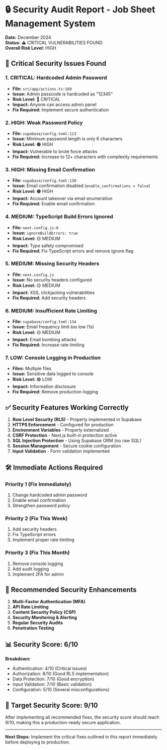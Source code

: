 # 🔒 Security Audit Report - Job Sheet Management System

**Date:** December 2024  
**Status:** ⚠️ CRITICAL VULNERABILITIES FOUND  
**Overall Risk Level:** HIGH

## 🚨 Critical Security Issues Found

### 1. **CRITICAL: Hardcoded Admin Password**

- **File:** `src/app/actions.ts:169`
- **Issue:** Admin passcode is hardcoded as "12345"
- **Risk Level:** 🔴 CRITICAL
- **Impact:** Anyone can access admin panel
- **Fix Required:** Implement secure authentication

### 2. **HIGH: Weak Password Policy**

- **File:** `supabase/config.toml:113`
- **Issue:** Minimum password length is only 6 characters
- **Risk Level:** 🟠 HIGH
- **Impact:** Vulnerable to brute force attacks
- **Fix Required:** Increase to 12+ characters with complexity requirements

### 3. **HIGH: Missing Email Confirmation**

- **File:** `supabase/config.toml:130`
- **Issue:** Email confirmation disabled (`enable_confirmations = false`)
- **Risk Level:** 🟠 HIGH
- **Impact:** Account takeover via email enumeration
- **Fix Required:** Enable email confirmation

### 4. **MEDIUM: TypeScript Build Errors Ignored**

- **File:** `next.config.js:6`
- **Issue:** `ignoreBuildErrors: true`
- **Risk Level:** 🟡 MEDIUM
- **Impact:** Type safety compromised
- **Fix Required:** Fix TypeScript errors and remove ignore flag

### 5. **MEDIUM: Missing Security Headers**

- **File:** `next.config.js`
- **Issue:** No security headers configured
- **Risk Level:** 🟡 MEDIUM
- **Impact:** XSS, clickjacking vulnerabilities
- **Fix Required:** Add security headers

### 6. **MEDIUM: Insufficient Rate Limiting**

- **File:** `supabase/config.toml:134`
- **Issue:** Email frequency limit too low (1s)
- **Risk Level:** 🟡 MEDIUM
- **Impact:** Email bombing attacks
- **Fix Required:** Increase rate limiting

### 7. **LOW: Console Logging in Production**

- **Files:** Multiple files
- **Issue:** Sensitive data logged to console
- **Risk Level:** 🟢 LOW
- **Impact:** Information disclosure
- **Fix Required:** Remove production logging

## ✅ Security Features Working Correctly

1. **Row Level Security (RLS)** - Properly implemented in Supabase
2. **HTTPS Enforcement** - Configured for production
3. **Environment Variables** - Properly externalized
4. **CSRF Protection** - Next.js built-in protection active
5. **SQL Injection Protection** - Using Supabase ORM (no raw SQL)
6. **Session Management** - Secure cookie configuration
7. **Input Validation** - Form validation implemented

## 🛠️ Immediate Actions Required

### Priority 1 (Fix Immediately)

1. Change hardcoded admin password
2. Enable email confirmation
3. Strengthen password policy

### Priority 2 (Fix This Week)

1. Add security headers
2. Fix TypeScript errors
3. Implement proper rate limiting

### Priority 3 (Fix This Month)

1. Remove console logging
2. Add audit logging
3. Implement 2FA for admin

## 🔧 Recommended Security Enhancements

1. **Multi-Factor Authentication (MFA)**
2. **API Rate Limiting**
3. **Content Security Policy (CSP)**
4. **Security Monitoring & Alerting**
5. **Regular Security Audits**
6. **Penetration Testing**

## 📊 Security Score: 6/10

**Breakdown:**

- Authentication: 4/10 (Critical issues)
- Authorization: 8/10 (Good RLS implementation)
- Data Protection: 7/10 (Good encryption)
- Input Validation: 7/10 (Basic validation)
- Configuration: 5/10 (Several misconfigurations)

## 🎯 Target Security Score: 9/10

After implementing all recommended fixes, the security score should reach 9/10, making this a production-ready secure application.

---

**Next Steps:** Implement the critical fixes outlined in this report immediately before deploying to production.
